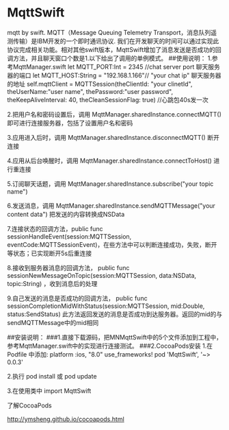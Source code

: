 # MqttSwift
mqtt by swift.
MQTT（Message Queuing Telemetry Transport，消息队列遥测传输）是IBM开发的一个即时通讯协议.
我们在开发聊天的时间可以通过实现此协议完成相关功能。相对其他swift版本，MqttSwift增加了消息发送是否成功的回调方法，并且聊天窗口个数是1.以下给出了调用的单例模式。
##使用说明：
1.参考MqttManager.swift
let MQTT_PORT:Int = 2345  //chat server port 聊天服务器的端口
let MQTT_HOST:String = "192.168.1.166"// "your chat ip" 聊天服务器的地址
self.mqttClient = MQTTSession(theClientId: "your clinetId", theUserName:"user name", thePassword:"user password", theKeepAliveInterval: 40, theCleanSessionFlag: true) //心跳包40s发一次

2.把用户名和密码设置后，调用 MqttManager.sharedInstance.connectMQTT() 即可进行连接服务器，包括了设置用户名和密码

3.应用进入后时，调用 MqttManager.sharedInstance.disconnectMQTT() 断开连接

4.应用从后台唤醒时，调用 MqttManager.sharedInstance.connectToHost() 进行重连接

5.订阅聊天话题，调用 MqttManager.sharedInstance.subscribe("your topic name")

6.发送消息，调用 MqttManager.sharedInstance.sendMQTTMessage("your content data") 把发送的内容转换成NSData

7.连接状态的回调方法，public func sessionHandleEvent(session:MQTTSession, eventCode:MQTTSessionEvent)，在些方法中可以判断连接成功，失败，断开等状态；已实现断开5s后重连接

8.接收到服务器消息的回调方法， public func sessionNewMessageOnTopic(session:MQTTSession, data:NSData, topic:String) ，收到消息后的处理

9.自己发送的消息是否成功的回调方法， public func sessionCompletionMidWithStatus(session:MQTTSession, mid:Double, status:SendStatus) 此方法返回发送的消息是否成功到达服务器。返回的mid的与sendMQTTMessage中的mid相同

##安装说明：
###1.直接下载源码，把MNMqttSwift中的5个文件添加到工程中，参考MqttManager.swift中的实现进行连接测试。
###2.CocoaPods安装
 1.在Podfile 中添加:
      platform :ios, "8.0"
      use_frameworks!
      pod 'MqttSwift', '~> 0.0.3'

 2.执行 pod install 或 pod update

 3.在使用类中 import MqttSwift

了解CocoaPods

http://ymsheng.github.io/cocoapods.html


